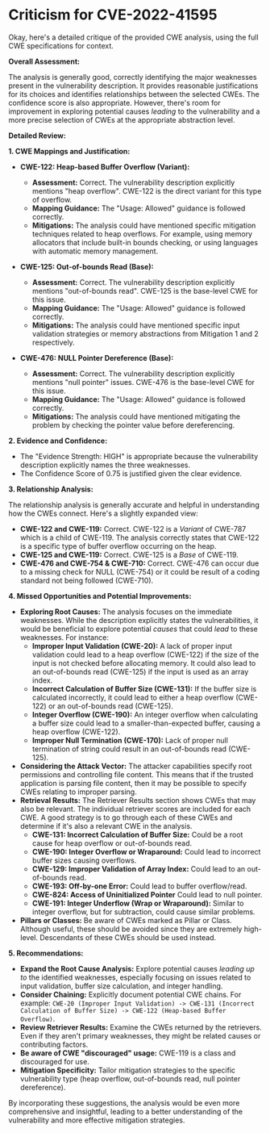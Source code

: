 # Criticism for CVE-2022-41595

Okay, here's a detailed critique of the provided CWE analysis, using the full CWE specifications for context.

**Overall Assessment:**

The analysis is generally good, correctly identifying the major weaknesses present in the vulnerability description. It provides reasonable justifications for its choices and identifies relationships between the selected CWEs. The confidence score is also appropriate. However, there's room for improvement in exploring potential causes *leading* to the vulnerability and a more precise selection of CWEs at the appropriate abstraction level.

**Detailed Review:**

**1. CWE Mappings and Justification:**

*   **CWE-122: Heap-based Buffer Overflow (Variant):**
    *   **Assessment:** Correct. The vulnerability description explicitly mentions "heap overflow". CWE-122 is the direct variant for this type of overflow.
    *   **Mapping Guidance:** The "Usage: Allowed" guidance is followed correctly.
    *   **Mitigations:** The analysis could have mentioned specific mitigation techniques related to heap overflows. For example, using memory allocators that include built-in bounds checking, or using languages with automatic memory management.

*   **CWE-125: Out-of-bounds Read (Base):**
    *   **Assessment:** Correct.  The vulnerability description explicitly mentions "out-of-bounds read".  CWE-125 is the base-level CWE for this issue.
    *   **Mapping Guidance:** The "Usage: Allowed" guidance is followed correctly.
    *   **Mitigations:** The analysis could have mentioned specific input validation strategies or memory abstractions from Mitigation 1 and 2 respectively.

*   **CWE-476: NULL Pointer Dereference (Base):**
    *   **Assessment:** Correct. The vulnerability description explicitly mentions "null pointer" issues. CWE-476 is the base-level CWE for this issue.
    *   **Mapping Guidance:** The "Usage: Allowed" guidance is followed correctly.
    *   **Mitigations:** The analysis could have mentioned mitigating the problem by checking the pointer value before dereferencing.

**2. Evidence and Confidence:**

*   The "Evidence Strength: HIGH" is appropriate because the vulnerability description explicitly names the three weaknesses.
*   The Confidence Score of 0.75 is justified given the clear evidence.

**3. Relationship Analysis:**

The relationship analysis is generally accurate and helpful in understanding how the CWEs connect. Here's a slightly expanded view:

*   **CWE-122 and CWE-119:** Correct.  CWE-122 is a *Variant* of CWE-787 which is a child of CWE-119. The analysis correctly states that CWE-122 is a specific type of buffer overflow occurring on the heap.
*   **CWE-125 and CWE-119:** Correct. CWE-125 is a *Base* of CWE-119.
*   **CWE-476 and CWE-754 & CWE-710:** Correct. CWE-476 can occur due to a missing check for NULL (CWE-754) or it could be result of a coding standard not being followed (CWE-710).

**4. Missed Opportunities and Potential Improvements:**

*   **Exploring Root Causes:** The analysis focuses on the immediate weaknesses. While the description explicitly states the vulnerabilities, it would be beneficial to explore potential *causes* that could *lead* to these weaknesses. For instance:
    *   **Improper Input Validation (CWE-20):** A lack of proper input validation could lead to a heap overflow (CWE-122) if the size of the input is not checked before allocating memory. It could also lead to an out-of-bounds read (CWE-125) if the input is used as an array index.
    *   **Incorrect Calculation of Buffer Size (CWE-131):**  If the buffer size is calculated incorrectly, it could lead to either a heap overflow (CWE-122) or an out-of-bounds read (CWE-125).
    *   **Integer Overflow (CWE-190):** An integer overflow when calculating a buffer size could lead to a smaller-than-expected buffer, causing a heap overflow (CWE-122).
    *   **Improper Null Termination (CWE-170):** Lack of proper null termination of string could result in an out-of-bounds read (CWE-125).
*  **Considering the Attack Vector:** The attacker capabilities specify root permissions and controlling file content. This means that if the trusted application is parsing file content, then it may be possible to specify CWEs relating to improper parsing.
*  **Retrieval Results:** The Retriever Results section shows CWEs that may also be relevant. The individual retriever scores are included for each CWE. A good strategy is to go through each of these CWEs and determine if it's also a relevant CWE in the analysis.
    *   **CWE-131: Incorrect Calculation of Buffer Size:** Could be a root cause for heap overflow or out-of-bounds read.
    *   **CWE-190: Integer Overflow or Wraparound:** Could lead to incorrect buffer sizes causing overflows.
    *   **CWE-129: Improper Validation of Array Index:** Could lead to an out-of-bounds read.
    *   **CWE-193: Off-by-one Error:** Could lead to buffer overflow/read.
    *   **CWE-824: Access of Uninitialized Pointer** Could lead to null pointer.
    *   **CWE-191: Integer Underflow (Wrap or Wraparound):**  Similar to integer overflow, but for subtraction, could cause similar problems.
*   **Pillars or Classes:** Be aware of CWEs marked as Pillar or Class. Although useful, these should be avoided since they are extremely high-level. Descendants of these CWEs should be used instead.

**5. Recommendations:**

*   **Expand the Root Cause Analysis:** Explore potential causes *leading up to* the identified weaknesses, especially focusing on issues related to input validation, buffer size calculation, and integer handling.
*   **Consider Chaining:** Explicitly document potential CWE chains. For example:  `CWE-20 (Improper Input Validation) -> CWE-131 (Incorrect Calculation of Buffer Size) -> CWE-122 (Heap-based Buffer Overflow)`.
*   **Review Retriever Results:** Examine the CWEs returned by the retrievers.  Even if they aren't primary weaknesses, they might be related causes or contributing factors.
*   **Be aware of CWE "discouraged" usage:** CWE-119 is a class and discouraged for use.
*   **Mitigation Specificity:** Tailor mitigation strategies to the specific vulnerability type (heap overflow, out-of-bounds read, null pointer dereference).

By incorporating these suggestions, the analysis would be even more comprehensive and insightful, leading to a better understanding of the vulnerability and more effective mitigation strategies.